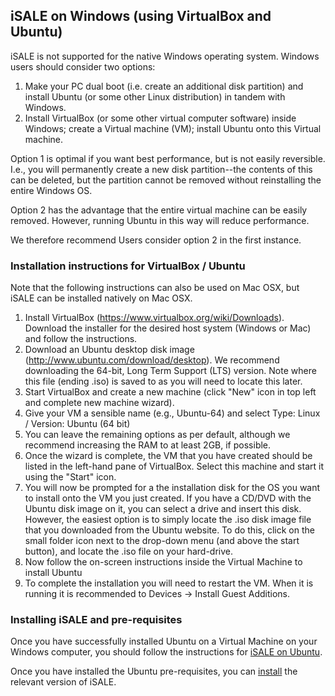 ## iSALE on Windows (using VirtualBox and Ubuntu)

iSALE is not supported for the native Windows operating system. Windows users should consider two options:

1. Make your PC dual boot (i.e. create an additional disk partition) and install Ubuntu (or some other Linux distribution) in tandem with Windows.
2. Install VirtualBox (or some other virtual computer software) inside Windows; create a Virtual machine (VM); install Ubuntu onto this Virtual machine.

Option 1 is optimal if you want best performance, but is not easily reversible. I.e., you will permanently create a new disk partition--the contents of this can be deleted, but the partition cannot be removed without reinstalling the entire Windows OS.

Option 2 has the advantage that the entire virtual machine can be easily removed. However, running Ubuntu in this way will reduce performance.

We therefore recommend Users consider option 2 in the first instance.

### Installation instructions for VirtualBox / Ubuntu

Note that the following instructions can also be used on Mac OSX, but iSALE can be installed natively on Mac OSX.

1. Install VirtualBox (https://www.virtualbox.org/wiki/Downloads). Download the installer for the desired host system (Windows or Mac) and follow the instructions.
2. Download an Ubuntu desktop disk image (http://www.ubuntu.com/download/desktop). We recommend downloading the 64-bit, Long Term Support (LTS) version. Note where this file (ending .iso) is saved to as you will need to locate this later.
3. Start VirtualBox and create a new machine (click "New" icon in top left and complete new machine wizard).
4. Give your VM a sensible name (e.g., Ubuntu-64) and select Type: Linux / Version: Ubuntu (64 bit)
5. You can leave the remaining options as per default, although we recommend increasing the RAM to at least 2GB, if possible.
6. Once the wizard is complete, the VM that you have created should be listed in the left-hand pane of VirtualBox. Select this machine and start it using the "Start" icon.
7. You will now be prompted for a the installation disk for the OS you want to install onto the VM you just created. If you have a CD/DVD with the Ubuntu disk image on it, you can select a drive and insert this disk.  However, the easiest option is to simply locate the .iso disk image file that you downloaded from the Ubuntu website. To do this, click on the small folder icon next to the drop-down menu (and above the start button), and locate the .iso file on your hard-drive.
8. Now follow the on-screen instructions inside the Virtual Machine to install Ubuntu
9. To complete the installation you will need to restart the VM. When it is running it is recommended to Devices -> Install Guest Additions. 

### Installing iSALE and pre-requisites

Once you have successfully installed Ubuntu on a Virtual Machine on your Windows computer, you should follow the instructions for [iSALE on Ubuntu](iSALE-on-Ubuntu-and-Debian).

Once you have installed the Ubuntu pre-requisites, you can [install](Installation-instructions#installing-isale-dellen-for-scientific-use) the relevant version of iSALE.
